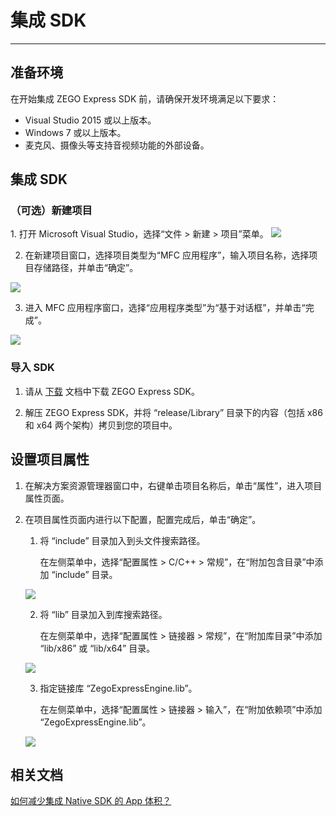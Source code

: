 # 集成 SDK

- - -

## 准备环境

在开始集成 ZEGO Express SDK 前，请确保开发环境满足以下要求：

- Visual Studio 2015 或以上版本。
- Windows 7 或以上版本。
- 麦克风、摄像头等支持音视频功能的外部设备。

##  集成 SDK

### （可选）新建项目

<Accordion title="此步骤以如何创建新项目为例，如果是集成到已有项目，可忽略此步。" defaultOpen="false">
1. 打开 Microsoft Visual Studio，选择“文件 > 新建 > 项目”菜单。
<Frame width="512" height="auto" caption=""><img src="https://doc-media.zego.im/sdk-doc/Pics/Windows/ZegoExpressEngine/Common/add_project_1.png" /></Frame>

2. 在新建项目窗口，选择项目类型为“MFC 应用程序”，输入项目名称，选择项目存储路径，并单击“确定”。
<Frame width="512" height="auto" caption=""><img src="https://doc-media.zego.im/sdk-doc/Pics/Windows/ZegoExpressEngine/Common/add_project_2.png" /></Frame>

3. 进入 MFC 应用程序窗口，选择“应用程序类型”为“基于对话框”，并单击“完成”。
<Frame width="512" height="auto" caption=""><img src="https://doc-media.zego.im/sdk-doc/Pics/Windows/ZegoExpressEngine/Common/add_project_3.png" /></Frame>
</Accordion>

###  导入 SDK

1. 请从 [下载](/real-time-video-windows-cpp/client-sdk/download-sdk) 文档中下载 ZEGO Express SDK。

2. 解压 ZEGO Express SDK，并将 “release/Library” 目录下的内容（包括 x86 和 x64 两个架构）拷贝到您的项目中。

## 设置项目属性

1. 在解决方案资源管理器窗口中，右键单击项目名称后，单击“属性”，进入项目属性页面。

2. 在项目属性页面内进行以下配置，配置完成后，单击“确定”。

    1. 将 “include” 目录加入到头文件搜索路径。

        在左侧菜单中，选择“配置属性 > C/C++ > 常规”，在“附加包含目录”中添加 “include” 目录。

    <Frame width="512" height="auto" caption=""><img src="https://doc-media.zego.im/sdk-doc/Pics/Windows/ZegoExpressEngine/Common/project_property_1.png" /></Frame>

    2. 将 “lib” 目录加入到库搜索路径。

        在左侧菜单中，选择“配置属性 > 链接器 > 常规”，在“附加库目录”中添加 “lib/x86” 或 “lib/x64” 目录。
    <Frame width="512" height="auto" caption=""><img src="https://doc-media.zego.im/sdk-doc/Pics/Windows/ZegoExpressEngine/Common/project_property_2.png" /></Frame>

    3. 指定链接库 “ZegoExpressEngine.lib”。

        在左侧菜单中，选择“配置属性 > 链接器 > 输入”，在“附加依赖项”中添加 “ZegoExpressEngine.lib”。

    <Frame width="512" height="auto" caption=""><img src="https://doc-media.zego.im/sdk-doc/Pics/Windows/ZegoExpressEngine/Common/project_property_3.png" /></Frame>

## 相关文档

[如何减少集成 Native SDK 的 App 体积？](https://doc-zh.zego.im/faq/express_reduce_app_size)

<Content />